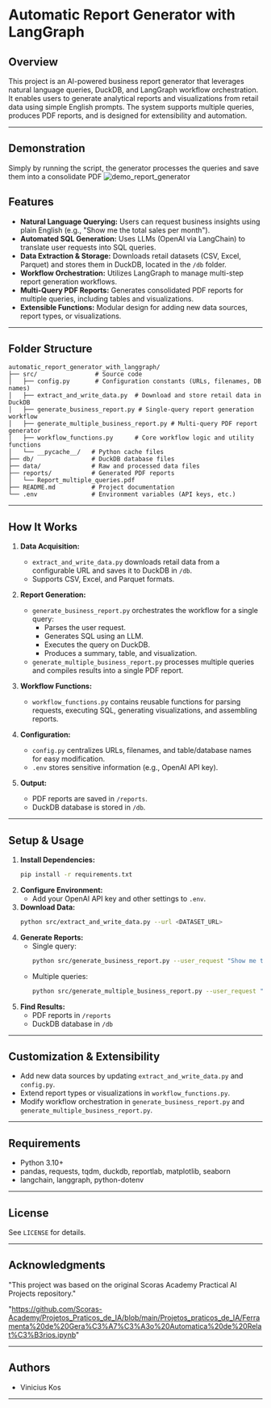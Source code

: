 # Automatic Report Generator with LangGraph



## Overview
This project is an AI-powered business report generator that leverages natural language queries, DuckDB, and LangGraph workflow orchestration. It enables users to generate analytical reports and visualizations from retail data using simple English prompts. The system supports multiple queries, produces PDF reports, and is designed for extensibility and automation.

---

## Demonstration
Simply by running the script, the generator processes the queries and save them into a consolidate PDF
![demo_report_generator](https://github.com/user-attachments/assets/6f7f4847-2779-465a-9091-93b96f9a00e2)

## Features
- **Natural Language Querying:** Users can request business insights using plain English (e.g., "Show me the total sales per month").
- **Automated SQL Generation:** Uses LLMs (OpenAI via LangChain) to translate user requests into SQL queries.
- **Data Extraction & Storage:** Downloads retail datasets (CSV, Excel, Parquet) and stores them in DuckDB, located in the `/db` folder.
- **Workflow Orchestration:** Utilizes LangGraph to manage multi-step report generation workflows.
- **Multi-Query PDF Reports:** Generates consolidated PDF reports for multiple queries, including tables and visualizations.
- **Extensible Functions:** Modular design for adding new data sources, report types, or visualizations.

---

## Folder Structure
```
automatic_report_generator_with_langgraph/
├── src/                # Source code
│   ├── config.py       # Configuration constants (URLs, filenames, DB names)
│   ├── extract_and_write_data.py  # Download and store retail data in DuckDB
│   ├── generate_business_report.py # Single-query report generation workflow
│   ├── generate_multiple_business_report.py # Multi-query PDF report generator
│   ├── workflow_functions.py      # Core workflow logic and utility functions
│   └── __pycache__/   # Python cache files
├── db/                # DuckDB database files
├── data/              # Raw and processed data files
├── reports/           # Generated PDF reports
│   └── Report_multiple_queries.pdf
├── README.md          # Project documentation
└── .env               # Environment variables (API keys, etc.)
```

---

## How It Works
1. **Data Acquisition:**
	- `extract_and_write_data.py` downloads retail data from a configurable URL and saves it to DuckDB in `/db`.
	- Supports CSV, Excel, and Parquet formats.

2. **Report Generation:**
	- `generate_business_report.py` orchestrates the workflow for a single query:
	  - Parses the user request.
	  - Generates SQL using an LLM.
	  - Executes the query on DuckDB.
	  - Produces a summary, table, and visualization.
	- `generate_multiple_business_report.py` processes multiple queries and compiles results into a single PDF report.

3. **Workflow Functions:**
	- `workflow_functions.py` contains reusable functions for parsing requests, executing SQL, generating visualizations, and assembling reports.

4. **Configuration:**
	- `config.py` centralizes URLs, filenames, and table/database names for easy modification.
	- `.env` stores sensitive information (e.g., OpenAI API key).

5. **Output:**
	- PDF reports are saved in `/reports`.
	- DuckDB database is stored in `/db`.

---

## Setup & Usage
1. **Install Dependencies:**
	```bash
	pip install -r requirements.txt
	```
2. **Configure Environment:**
	- Add your OpenAI API key and other settings to `.env`.
3. **Download Data:**
	```bash
	python src/extract_and_write_data.py --url <DATASET_URL>
	```
4. **Generate Reports:**
	- Single query:
	  ```bash
	  python src/generate_business_report.py --user_request "Show me the total sales per month"
	  ```
	- Multiple queries:
	  ```bash
	  python src/generate_multiple_business_report.py --user_request "Show me the total Quantity per country" "Show me the total sales per month"
	  ```
5. **Find Results:**
	- PDF reports in `/reports`
	- DuckDB database in `/db`

---

## Customization & Extensibility
- Add new data sources by updating `extract_and_write_data.py` and `config.py`.
- Extend report types or visualizations in `workflow_functions.py`.
- Modify workflow orchestration in `generate_business_report.py` and `generate_multiple_business_report.py`.

---

## Requirements
- Python 3.10+
- pandas, requests, tqdm, duckdb, reportlab, matplotlib, seaborn
- langchain, langgraph, python-dotenv

---

## License
See `LICENSE` for details.

---
## Acknowledgments
"This project was based on the original Scoras Academy Practical AI Projects repository."

"https://github.com/Scoras-Academy/Projetos_Praticos_de_IA/blob/main/Projetos_praticos_de_IA/Ferramenta%20de%20Gera%C3%A7%C3%A3o%20Automatica%20de%20Relat%C3%B3rios.ipynb"

---

## Authors
- Vinicius Kos

---

